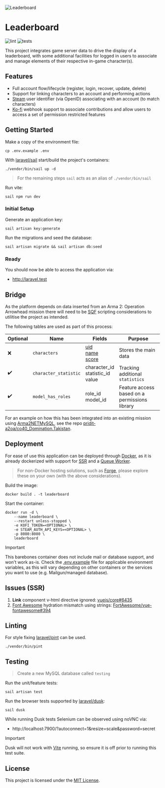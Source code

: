 ![Leaderboard](https://github.com/pridit-a2oa/leaderboard/assets/12836049/32d8caf0-34e8-48ee-aefd-846765b4fd75)

# Leaderboard

![lint](https://github.com/pridit-a2oa/leaderboard/actions/workflows/coding-standards.yml/badge.svg)
![tests](https://github.com/pridit-a2oa/leaderboard/actions/workflows/tests.yml/badge.svg)

This project integrates game server data to drive the display of a leaderboard, with some additional facilities for logged in users to associate and manage elements of their respective in-game character(s).

## Features

-   Full account flow/lifecycle (register, login, recover, update, delete)
-   Support for linking characters to an account and performing actions
-   [Steam](https://store.steampowered.com/) user identifier (via OpenID) associating with an account (to match characters)
-   [Ko-fi](https://ko-fi.com) webhook support to associate contributions and allow users to access a set of permission restricted features

## Getting Started

Make a copy of the environment file:

```
cp .env.example .env
```

With [laravel/sail](https://laravel.com/docs/11.x/sail) start/build the project's containers:

```
./vendor/bin/sail up -d
```

> For the remaining steps `sail` acts as an alias of `./vendor/bin/sail`

Run vite:

```
sail npm run dev
```

### Initial Setup

Generate an application key:

```
sail artisan key:generate
```

Run the migrations and seed the database:

```
sail artisan migrate && sail artisan db:seed
```

### Ready

You should now be able to access the application via:

-   http://laravel.test

## Bridge

As the platform depends on data inserted from an Arma 2: Operation Arrowhead mission there will need to be [SQF](https://community.bistudio.com/wiki/SQF_Syntax) scripting considerations to utilitise the project as intended.

The following tables are used as part of this process:

| Optional | Name                  | Fields                                                                                                                                                                | Purpose                                       |
| -------- | --------------------- | --------------------------------------------------------------------------------------------------------------------------------------------------------------------- | --------------------------------------------- |
| ❌       | `characters`          | [uid](https://community.bistudio.com/wiki/getPlayerUID)<br />[name](https://community.bistudio.com/wiki/name)<br />[score](https://community.bistudio.com/wiki/score) | Stores the main data                          |
| ✔️       | `character_statistic` | character_id<br />statistic_id<br /> value                                                                                                                            | Tracking additional `statistics`              |
| ✔️       | `model_has_roles`     | role_id<br /> model_id                                                                                                                                                | Feature access based on a permissions library |

For an example on how this has been integrated into an existing mission using [Arma2NETMySQL](https://arma2netmysqlplugin.readthedocs.io/en/latest/), see the repo [pridit-a2oa/co40_Domination.Takistan](https://github.com/pridit-a2oa/co40_Domination.Takistan).

## Deployment

For ease of use this application can be deployed through [Docker](https://www.docker.com/), as it is already dockerized with support for [SSR](https://inertiajs.com/server-side-rendering#running-the-ssr-server) and a [Queue Worker](https://laravel.com/docs/11.x/queues#running-the-queue-worker).

> For non-Docker hosting solutions, such as [Forge](https://forge.laravel.com/), please explore these on your own (with the above considerations).

Build the image:

```
docker build . -t leaderboard
```

Start the container:

```
docker run -d \
    --name leaderboard \
    --restart unless-stopped \
    -e KOFI_TOKEN=<OPTIONAL> \
    -e STEAM_AUTH_API_KEYS=<OPTIONAL> \
    -p 8080:8080 \
    leaderboard
```

> [!IMPORTANT]  
> This barebones container does not include mail or database support, and won't work as-is. Check the [.env.example](.env.example) file for applicable environment variables, as this will vary depending on other containers or the services you want to use (e.g. Mailgun/managed database).

## Issues (SSR)

1. **Link** component v-html directive ignored: [vuejs/core#6435](https://github.com/vuejs/core/issues/6435)
2. [Font Awesome](https://fontawesome.com/) hydration mismatch using strings: [FortAwesome/vue-fontawesome#394](https://github.com/FortAwesome/vue-fontawesome/issues/394)

## Linting

For style fixing [laravel/pint](https://laravel.com/docs/11.x/pint) can be used.

```
./vendor/bin/pint
```

## Testing

> Create a new MySQL database called `testing`

Run the unit/feature tests:

```
sail artisan test
```

Run the browser tests supported by [laravel/dusk](https://laravel.com/docs/11.x/dusk):

```
sail dusk
```

While running Dusk tests Selenium can be observed using noVNC via:

-   http://localhost:7900/?autoconnect=1&resize=scale&password=secret

> [!IMPORTANT]  
> Dusk will not work with [Vite](http://localhost:5173/) running, so ensure it is off prior to running this test suite.

## License

This project is licensed under the [MIT License](LICENSE).
